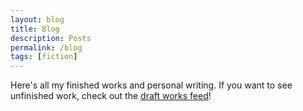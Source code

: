 ```yaml
---
layout: blog
title: Blog
description: Posts
permalink: /blog
tags: [fiction]
---
```


Here's all my finished works and personal writing. If you want to see unfinished work, check out the [draft works feed](https://boonchuy.com/tagged/draft/)!